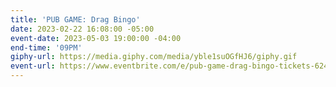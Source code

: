 ```yaml
---
title: 'PUB GAME: Drag Bingo'
date: 2023-02-22 16:08:00 -05:00
event-date: 2023-05-03 19:00:00 -04:00
end-time: '09PM'
giphy-url: https://media.giphy.com/media/yble1suOGfHJ6/giphy.gif
event-url: https://www.eventbrite.com/e/pub-game-drag-bingo-tickets-624925849037
---
```


